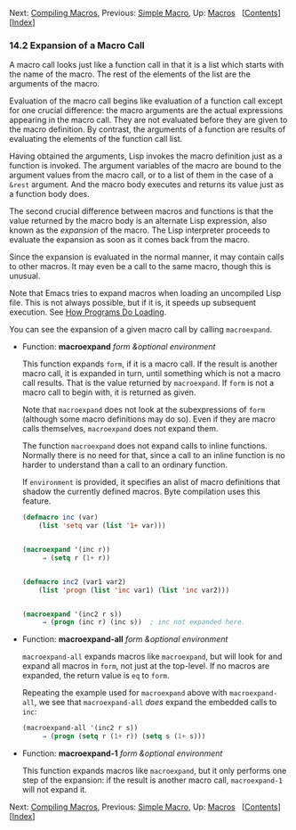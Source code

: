

Next: [Compiling Macros](Compiling-Macros.html), Previous: [Simple Macro](Simple-Macro.html), Up: [Macros](Macros.html)   \[[Contents](index.html#SEC_Contents "Table of contents")]\[[Index](Index.html "Index")]

### 14.2 Expansion of a Macro Call

A macro call looks just like a function call in that it is a list which starts with the name of the macro. The rest of the elements of the list are the arguments of the macro.

Evaluation of the macro call begins like evaluation of a function call except for one crucial difference: the macro arguments are the actual expressions appearing in the macro call. They are not evaluated before they are given to the macro definition. By contrast, the arguments of a function are results of evaluating the elements of the function call list.

Having obtained the arguments, Lisp invokes the macro definition just as a function is invoked. The argument variables of the macro are bound to the argument values from the macro call, or to a list of them in the case of a `&rest` argument. And the macro body executes and returns its value just as a function body does.

The second crucial difference between macros and functions is that the value returned by the macro body is an alternate Lisp expression, also known as the *expansion* of the macro. The Lisp interpreter proceeds to evaluate the expansion as soon as it comes back from the macro.

Since the expansion is evaluated in the normal manner, it may contain calls to other macros. It may even be a call to the same macro, though this is unusual.

Note that Emacs tries to expand macros when loading an uncompiled Lisp file. This is not always possible, but if it is, it speeds up subsequent execution. See [How Programs Do Loading](How-Programs-Do-Loading.html).

You can see the expansion of a given macro call by calling `macroexpand`.

*   Function: **macroexpand** *form \&optional environment*

    This function expands `form`, if it is a macro call. If the result is another macro call, it is expanded in turn, until something which is not a macro call results. That is the value returned by `macroexpand`. If `form` is not a macro call to begin with, it is returned as given.

    Note that `macroexpand` does not look at the subexpressions of `form` (although some macro definitions may do so). Even if they are macro calls themselves, `macroexpand` does not expand them.

    The function `macroexpand` does not expand calls to inline functions. Normally there is no need for that, since a call to an inline function is no harder to understand than a call to an ordinary function.

    If `environment` is provided, it specifies an alist of macro definitions that shadow the currently defined macros. Byte compilation uses this feature.

    ```lisp
    (defmacro inc (var)
        (list 'setq var (list '1+ var)))
    ```

    ```lisp
    ```

    ```lisp
    (macroexpand '(inc r))
         ⇒ (setq r (1+ r))
    ```

    ```lisp
    ```

    ```lisp
    (defmacro inc2 (var1 var2)
        (list 'progn (list 'inc var1) (list 'inc var2)))
    ```

    ```lisp
    ```

    ```lisp
    (macroexpand '(inc2 r s))
         ⇒ (progn (inc r) (inc s))  ; inc not expanded here.
    ```

<!---->

*   Function: **macroexpand-all** *form \&optional environment*

    `macroexpand-all` expands macros like `macroexpand`, but will look for and expand all macros in `form`, not just at the top-level. If no macros are expanded, the return value is `eq` to `form`.

    Repeating the example used for `macroexpand` above with `macroexpand-all`, we see that `macroexpand-all` *does* expand the embedded calls to `inc`:

    ```lisp
    (macroexpand-all '(inc2 r s))
         ⇒ (progn (setq r (1+ r)) (setq s (1+ s)))
    ```

<!---->

*   Function: **macroexpand-1** *form \&optional environment*

    This function expands macros like `macroexpand`, but it only performs one step of the expansion: if the result is another macro call, `macroexpand-1` will not expand it.

Next: [Compiling Macros](Compiling-Macros.html), Previous: [Simple Macro](Simple-Macro.html), Up: [Macros](Macros.html)   \[[Contents](index.html#SEC_Contents "Table of contents")]\[[Index](Index.html "Index")]
